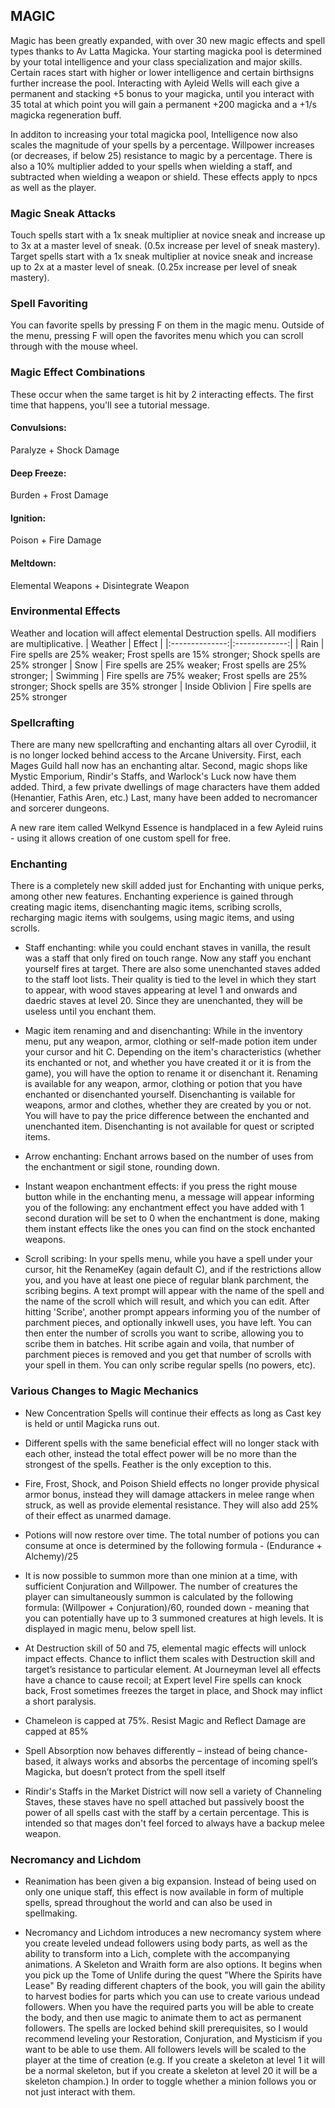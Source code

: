 ## MAGIC

Magic has been greatly expanded, with over 30 new magic effects and spell types thanks to Av Latta Magicka. Your starting magicka pool is determined by your total intelligence and your class specialization and major skills. Certain races start with higher or lower intelligence and certain birthsigns further increase the pool. Interacting with Ayleid Wells will each give a permanent and stacking +5 bonus to your magicka, until you interact with 35 total at which point you will gain a permanent +200 magicka and a +1/s magicka regeneration buff.

In additon to increasing your total magicka pool, Intelligence now also scales the magnitude of your spells by a percentage. Willpower increases (or decreases, if below 25) resistance to magic by a percentage. There is also a 10% multiplier added to your spells when wielding a staff, and subtracted when wielding a weapon or shield. These effects apply to npcs as well as the player.

### Magic Sneak Attacks
Touch spells start with a 1x sneak multiplier at novice sneak and increase up to 3x at a master level of sneak. (0.5x increase per level of sneak mastery).
Target spells start with a 1x sneak multiplier at novice sneak and increase up to 2x at a master level of sneak. (0.25x increase per level of sneak mastery).

### Spell Favoriting 
You can favorite spells by pressing F on them in the magic menu. Outside of the menu, pressing F will open the favorites menu which you can scroll through with the mouse wheel. 

### Magic Effect Combinations
These occur when the same target is hit by 2 interacting effects. The first time that happens, you'll see a tutorial message.

#### Convulsions:
Paralyze + Shock Damage

#### Deep Freeze:
Burden + Frost Damage

#### Ignition:
Poison + Fire Damage

#### Meltdown:
Elemental Weapons + Disintegrate Weapon

### Environmental Effects
Weather and location will affect elemental Destruction spells. All modifiers are multiplicative.
| Weather    | Effect | 
|:--------------:|:-------------:|
| Rain | Fire spells are 25% weaker; Frost spells are 15% stronger; Shock spells are 25% stronger
| Snow | Fire spells are 25% weaker; Frost spells are 25% stronger;
| Swimming | Fire spells are 75% weaker; Frost spells are 25% stronger; Shock spells are 35% stronger
| Inside Oblivion | Fire spells are 25% stronger

### Spellcrafting
There are many new spellcrafting and enchanting altars all over Cyrodiil, it is no longer locked behind access to the Arcane University. First, each Mages Guild hall now has an enchanting altar. Second, magic shops like Mystic Emporium, Rindir's Staffs, and Warlock's Luck now have them added.  Third, a few private dwellings of mage characters have them added (Henantier, Fathis Aren, etc.)  Last, many have been added to necromancer and sorcerer dungeons.

A new rare item called Welkynd Essence is handplaced in a few Ayleid ruins - using it allows creation of one custom spell for free.

### Enchanting

There is a completely new skill added just for Enchanting with unique perks, among other new features. Enchanting experience is gained through creating magic items, disenchanting magic items, scribing scrolls, recharging magic items with soulgems, using magic items, and using scrolls.

- Staff enchanting: while you could enchant staves in vanilla, the result was a staff that only fired on touch range. Now any staff you enchant yourself fires at target. There are also some unenchanted staves added to the staff loot lists. Their quality is tied to the level in which they start to appear, with wood staves appearing at level 1 and onwards and daedric staves at level 20. Since they are unenchanted, they will be useless until you enchant them.

- Magic item renaming and and disenchanting: While in the inventory menu, put any weapon, armor, clothing or self-made potion item under your cursor and hit C. Depending on the item's characteristics (whether its enchanted or not, and whether you have created it or it is from the game), you will have the option to rename it or disenchant it. Renaming is available for any weapon, armor, clothing or potion that you have enchanted or disenchanted yourself. Disenchanting is vailable for weapons, armor and clothes, whether they are created by you or not. You will have to pay the price difference between the enchanted and unenchanted item. Disenchanting is not available for quest or scripted items.

- Arrow enchanting: Enchant arrows based on the number of uses from the enchantment or sigil stone, rounding down.

- Instant weapon enchantment effects: if you press the right mouse button while in the enchanting menu, a message will appear informing you of the following: any enchantment effect you have added with 1 second duration will be set to 0 when the enchantment is done, making them instant effects like the ones you can find on the stock enchanted weapons.

- Scroll scribing: In your spells menu, while you have a spell under your cursor, hit the RenameKey (again default C), and if the restrictions allow you, and you have at least one piece of regular blank parchment, the scribing begins. A text prompt will appear with the name of the spell and the name of the scroll which will result, and which you can edit. After hitting 'Scribe', another prompt appears informing you of the number of parchment pieces, and optionally inkwell uses, you have left. You can then enter the number of scrolls you want to scribe, allowing you to scribe them in batches. Hit scribe again and voila, that number of parchment pieces is removed and you get that number of scrolls with your spell in them. You can only scribe regular spells (no powers, etc).

### Various Changes to Magic Mechanics

- New Concentration Spells will continue their effects as long as Cast key is held or until Magicka runs out.

- Different spells with the same beneficial effect will no longer stack with each other, instead the total effect power will be no more than the strongest of the spells. Feather is the only exception to this.

- Fire, Frost, Shock, and Poison Shield effects no longer provide physical armor bonus, instead they will damage attackers in melee range when struck, as well as provide elemental resistance. They will also add 25% of their effect as unarmed damage.

- Potions will now restore over time. The total number of potions you can consume at once is determined by the following formula - (Endurance + Alchemy)/25

- It is now possible to summon more than one minion at a time, with sufficient Conjuration and Willpower. The number of creatures the player can simultaneously summon is calculated by the following formula: (Willpower + Conjuration)/60, rounded down - meaning that you can potentially have up to 3 summoned creatures at high levels. It is displayed in magic menu, below spell list.

- At Destruction skill of 50 and 75, elemental magic effects will unlock impact effects. Chance to inflict them scales with Destruction skill and target’s resistance to particular element. At Journeyman level all effects have a chance to cause recoil; at Expert level Fire spells can knock back, Frost sometimes freezes the target in place, and Shock may inflict a short paralysis.

- Chameleon is capped at 75%. Resist Magic and Reflect Damage are capped at 85%

- Spell Absorption now behaves differently – instead of being chance-based, it always works and absorbs the percentage of incoming spell’s Magicka, but doesn’t protect from the spell itself

- Rindir's Staffs in the Market District will now sell a variety of Channeling Staves, these staves have no spell attached but passively boost the power of all spells cast with the staff by a certain percentage. This is intended so that mages don't feel forced to always have a backup melee weapon.

### Necromancy and Lichdom

- Reanimation has been given a big expansion. Instead of being used on only one unique staff, this effect is now available in form of multiple spells, spread throughout the world and can also be used in spellmaking.

- Necromancy and Lichdom introduces a new necromancy system where you create leveled undead followers using body parts, as well as the ability to transform into a Lich, complete with the accompanying animations. A Skeleton and Wraith form are also options. It begins when you pick up the Tome of Unlife during the quest "Where the Spirits have Lease" By reading different chapters of the book, you will gain the ability to harvest bodies for parts which you can use to create various undead followers. When you have the required parts you will be able to create the body, and then use magic to animate them to act as permanent followers. The spells are locked behind skill prerequisites, so I would recommend leveling your Restoration, Conjuration, and Mysticism if you want to be able to use them. All followers levels will be scaled to the player at the time of creation (e.g. If you create a skeleton at level 1 it will be a normal skeleton, but if you create a skeleton at level 20 it will be a skeleton champion.) In order to toggle whether a minion follows you or not just interact with them.

